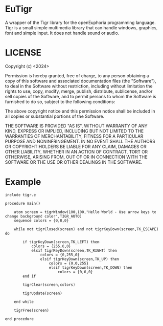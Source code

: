 # EuTigr

A wrapper of the Tigr library for the openEuphoria programming language. Tigr is a small simple multimedia library that can handle windows, graphics, font and simple input. It does not handle sound or audio. 

# LICENSE
Copyright (c) <2024> <Andy P.>

Permission is hereby granted, free of charge, to any person obtaining a copy of this software and associated documentation files (the "Software"), to deal in the Software without restriction, including without limitation the rights to use, copy, modify, merge, publish, distribute, sublicense, and/or sell copies of the Software, and to permit persons to whom the Software is furnished to do so, subject to the following conditions:

The above copyright notice and this permission notice shall be included in all copies or substantial portions of the Software.

THE SOFTWARE IS PROVIDED "AS IS", WITHOUT WARRANTY OF ANY KIND, EXPRESS OR IMPLIED, INCLUDING BUT NOT LIMITED TO THE WARRANTIES OF MERCHANTABILITY, FITNESS FOR A PARTICULAR PURPOSE AND NONINFRINGEMENT. IN NO EVENT SHALL THE AUTHORS OR COPYRIGHT HOLDERS BE LIABLE FOR ANY CLAIM, DAMAGES OR OTHER LIABILITY, WHETHER IN AN ACTION OF CONTRACT, TORT OR OTHERWISE, ARISING FROM, OUT OF OR IN CONNECTION WITH THE SOFTWARE OR THE USE OR OTHER DEALINGS IN THE SOFTWARE.

# Example

```euphoria
include tigr.e

procedure main()

	atom screen = tigrWindow(100,100,"Hello World - Use arrow keys to change background color",TIGR_AUTO)
	sequence colors = {0,0,0}
	
	while not tigrClosed(screen) and not tigrKeyDown(screen,TK_ESCAPE) do
	
		if tigrKeyDown(screen,TK_LEFT) then
			colors = {255,0,0}
			elsif tigrKeyDown(screen,TK_RIGHT) then
				colors = {0,255,0}
				elsif tigrKeyDown(screen,TK_UP) then
					colors = {0,0,255}
					elsif tigrKeyDown(screen,TK_DOWN) then
						colors = {0,0,0}
		end if
		
		tigrClear(screen,colors)
		
		tigrUpdate(screen)
		
	end while
	
	tigrFree(screen)
	
end procedure
```
